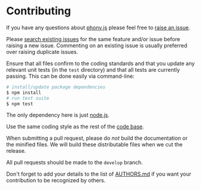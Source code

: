 # Contributing

If you have any questions about [phony.js][0] please feel free to [raise an issue][2].

Please [search existing issues][1] for the same feature and/or issue before raising a new issue. Commenting on an
existing issue is usually preferred over raising duplicate issues.

Ensure that all files confirm to the coding standards and that you update any relevant unit tests (in the `test`
directory) and that all tests are currently passing. This can be done easily via command-line:

``` bash
# install/update package dependencies
$ npm install
# run test suite
$ npm test
```

The only dependency here is just [node.js][3].

Use the same coding style as the rest of the [code base][0].

When submitting a pull request, please do *not* build the documentation or the minified files. We will build these
distributable files when we cut the release.

All pull requests should be made to the `develop` branch.

Don't forget to add your details to the list of [AUTHORS.md][4] if you want your contribution to be recognized by
others.

[0]: https://github.com/neocotic/phony.js
[1]: https://github.com/neocotic/phony.js/issues
[2]: https://github.com/neocotic/phony.js/issues/new
[3]: http://nodejs.org
[4]: https://github.com/neocotic/phony.js/blob/master/AUTHORS.md
